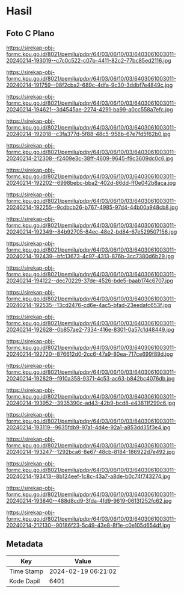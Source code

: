 # Hasil

## Foto C Plano

https://sirekap-obj-formc.kpu.go.id/8021/pemilu/pdpr/64/03/06/10/03/6403061003011-20240214-193019--c7c0c522-c07b-4411-82c2-77bc85ed2116.jpg

https://sirekap-obj-formc.kpu.go.id/8021/pemilu/pdpr/64/03/06/10/03/6403061003011-20240214-191759--08f2cba2-689c-4dfa-9c30-3ddbf7e4849c.jpg

https://sirekap-obj-formc.kpu.go.id/8021/pemilu/pdpr/64/03/06/10/03/6403061003011-20240214-194621--3d4545ae-2274-4291-ba99-a0cc558a7efc.jpg

https://sirekap-obj-formc.kpu.go.id/8021/pemilu/pdpr/64/03/06/10/03/6403061003011-20240214-192018--c3fa377d-5f88-48c5-958b-67e7fd5f62b0.jpg

https://sirekap-obj-formc.kpu.go.id/8021/pemilu/pdpr/64/03/06/10/03/6403061003011-20240214-212308--f2409e3c-38ff-4609-9645-f9c3609dc0c6.jpg

https://sirekap-obj-formc.kpu.go.id/8021/pemilu/pdpr/64/03/06/10/03/6403061003011-20240214-192202--6998bebc-bba2-402d-86dd-ff0e042b8aca.jpg

https://sirekap-obj-formc.kpu.go.id/8021/pemilu/pdpr/64/03/06/10/03/6403061003011-20240214-192255--9cdbcb26-b767-4985-97d4-44b00a948cb8.jpg

https://sirekap-obj-formc.kpu.go.id/8021/pemilu/pdpr/64/03/06/10/03/6403061003011-20240214-192349--84b92705-84ec-48e2-bd84-67e529507156.jpg

https://sirekap-obj-formc.kpu.go.id/8021/pemilu/pdpr/64/03/06/10/03/6403061003011-20240214-192439--bfc13673-4c97-4313-876b-3cc7380d6b29.jpg

https://sirekap-obj-formc.kpu.go.id/8021/pemilu/pdpr/64/03/06/10/03/6403061003011-20240214-194122--dec70229-37de-4526-bde5-baab174c6707.jpg

https://sirekap-obj-formc.kpu.go.id/8021/pemilu/pdpr/64/03/06/10/03/6403061003011-20240214-192535--13cd2476-cd6e-4ac5-bfad-23eedafc653f.jpg

https://sirekap-obj-formc.kpu.go.id/8021/pemilu/pdpr/64/03/06/10/03/6403061003011-20240214-192628--0b857ae2-7334-416e-8301-0a57c1d48449.jpg

https://sirekap-obj-formc.kpu.go.id/8021/pemilu/pdpr/64/03/06/10/03/6403061003011-20240214-192720--876612d0-2cc6-47a9-80ea-717ce699f89d.jpg

https://sirekap-obj-formc.kpu.go.id/8021/pemilu/pdpr/64/03/06/10/03/6403061003011-20240214-192829--f910a358-9371-4c53-ac63-b842bc4076db.jpg

https://sirekap-obj-formc.kpu.go.id/8021/pemilu/pdpr/64/03/06/10/03/6403061003011-20240214-193952--3935390c-ad43-42b9-bcd8-e43811f299c6.jpg

https://sirekap-obj-formc.kpu.go.id/8021/pemilu/pdpr/64/03/06/10/03/6403061003011-20240214-193119--9635fdb9-97a1-4d4e-92a1-a853dd35f3e4.jpg

https://sirekap-obj-formc.kpu.go.id/8021/pemilu/pdpr/64/03/06/10/03/6403061003011-20240214-193247--1292bca6-8e67-48cb-8184-186922d7e492.jpg

https://sirekap-obj-formc.kpu.go.id/8021/pemilu/pdpr/64/03/06/10/03/6403061003011-20240214-193413--8b124eef-1c8c-43a7-a8de-b0c74f743274.jpg

https://sirekap-obj-formc.kpu.go.id/8021/pemilu/pdpr/64/03/06/10/03/6403061003011-20240214-193840--488d8cd9-3fda-4fd9-9619-0613f252fc62.jpg

https://sirekap-obj-formc.kpu.go.id/8021/pemilu/pdpr/64/03/06/10/03/6403061003011-20240214-212130--90186f23-5c49-43e8-8f1e-c0e105d654df.jpg


## Metadata

| Key        | Value               |
| ---------- | ------------------- |
| Time Stamp | 2024-02-19 06:21:02 |
| Kode Dapil | 6401                |



